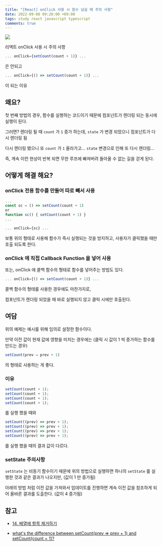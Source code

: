 ```yaml
---
title: "[React] onClick 사용 시 함수 넘길 때 주의 사항"
date: 2022-09-08 09:20:00 +09:00
tags: study react javascript typescript
comments: true
---
```


<a href="https://hits.seeyoufarm.com"><img src="https://hits.seeyoufarm.com/api/count/incr/badge.svg?url=https://infiduk.github.io/2022/09/08/react-onclick.html&count_bg=%23EDD513&title_bg=%23555555&icon=&icon_color=%23E7E7E7&title=%E2%9C%A8+page+view+%E2%9C%A8&edge_flat=false" /></a>

리액트 onClick 사용 시 주의 사항

```jsx
... onClick={setCount(count + 1)} ...
```

은 안되고

```jsx
... onClick={() => setCount(count + 1)} ...
```

이 되는 이유

## 왜요?

첫 번째 방법의 경우, 함수를 실행하는 코드이기 때문에 컴포넌트가 렌더링 되는 동시에 실행이 된다.

그러면? 렌더링 될 때 `count` 가 `1` 증가 하는데, `state` 가 변경 되었으니 컴포넌트가 다시 렌더링 됨

다시 렌더링 됐으니 또 `count` 가 `1` 올라가고… `state` 변경으로 인해 또 다시 렌더링…

즉, 계속 이런 현상이 반복 되면 무한 루프에 빠져버려 돌아올 수 없는 길을 걷게 된다.

## 어떻게 해결 해요?

### onClick 전용 함수를 만들어 따로 빼서 사용

```jsx
...
const sc = () => setCount(count + 1)
or
function sc() { setCount(count + 1) }
...

... onClick={sc} ...
```

보통 위의 형태로 사용해 함수가 즉시 실행되는 것을 방지하고, 사용자가 클릭했을 때만 호출 되도록 한다.

### onClick 에 직접 Callback Function 을 넣어 사용

또는, onClick 에 콜백 함수의 형태로 함수를 넣어주는 방법도 있다.

```jsx
... onClick={() => setCount(count + 1)} ...
```

콜백 함수의 형태를 사용한 경우에도 마찬가지로,

컴포넌트가 렌더링 되었을 때 바로 실행되지 않고 클릭 시에만 호출된다.

## 여담

위의 예제는 예시를 위해 임의로 설정한 함수이다.

만약 이전 값이 현재 값에 영향을 미치는 경우에는 (클릭 시 값이 1 씩 증가하는 함수를 만드는 경우)

```jsx
setCount(prev ⇒ prev + 1)
```

의 형태로 사용하는 게 좋다.

### 이유

```jsx
setCount(count + 1);
setCount(count + 1);
setCount(count + 1);
setCount(count + 1);
```

를 실행 했을 때와

```jsx
setCount((prev) => prev + 1);
setCount((prev) => prev + 1);
setCount((prev) => prev + 1);
setCount((prev) => prev + 1);
```

를 실행 했을 때의 결과 값이 다르다.

### setState 주의사항

`setState` 는 비동기 함수이기 때문에 위의 방법으로 실행하면 하나의 `setState` 를 실행한 것과 같은 결과가 나오지만, (값이 1 만 증가됨)

아래의 방법 처럼 이전 값을 가져와서 업데이트를 진행하면 계속 이전 값을 참조하게 되어 올바른 결과를 도출한다. (값이 4 증가됨)

## 참고

- [14. 배열에 항목 제거하기](https://react.vlpt.us/basic/14-array-remove.html)

- [what's the difference between setCount(prev => prev + 1) and setCount(count + 1)?](https://stackoverflow.com/questions/64311416/whats-the-difference-between-setcountprev-prev-1-and-setcountcount-1)
